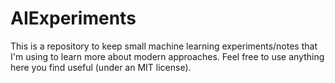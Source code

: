 # AIExperiments

This is a repository to keep small machine learning experiments/notes that
I'm using to learn more about modern approaches. Feel free to use anything
here you find useful (under an MIT license).
